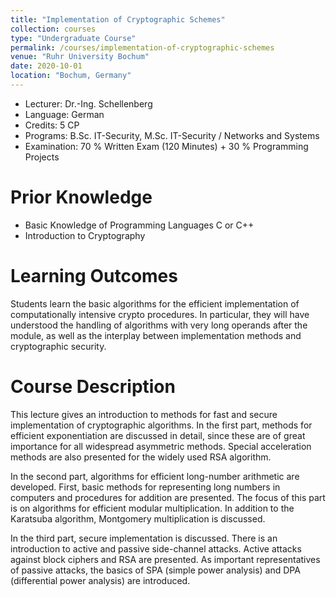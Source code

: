 ```yaml
---
title: "Implementation of Cryptographic Schemes"
collection: courses
type: "Undergraduate Course"
permalink: /courses/implementation-of-cryptographic-schemes
venue: "Ruhr University Bochum"
date: 2020-10-01
location: "Bochum, Germany"
---
```


* Lecturer: Dr.-Ing. Schellenberg
* Language: German
* Credits: 5 CP
* Programs: B.Sc. IT-Security, M.Sc. IT-Security / Networks and Systems
* Examination: 70 % Written Exam (120 Minutes) + 30 % Programming Projects

Prior Knowledge
=====

* Basic Knowledge of Programming Languages C or C++
* Introduction to Cryptography

Learning Outcomes
=====

Students learn the basic algorithms for the efficient implementation of computationally intensive crypto procedures. 
In particular, they will have understood the handling of algorithms with very long operands after the module, as well as the interplay between implementation methods and cryptographic security.

Course Description
======

This lecture gives an introduction to methods for fast and secure implementation of cryptographic algorithms.
In the first part, methods for efficient exponentiation are discussed in detail, since these are of great importance for all widespread asymmetric methods.
Special acceleration methods are also presented for the widely used RSA algorithm.

In the second part, algorithms for efficient long-number arithmetic are developed.
First, basic methods for representing long numbers in computers and procedures for addition are presented.
The focus of this part is on algorithms for efficient modular multiplication.
In addition to the Karatsuba algorithm, Montgomery multiplication is discussed.

In the third part, secure implementation is discussed.
There is an introduction to active and passive side-channel attacks.
Active attacks against block ciphers and RSA are presented.
As important representatives of passive attacks, the basics of SPA (simple power analysis) and DPA (differential power analysis) are introduced.
